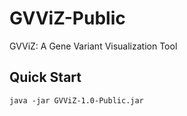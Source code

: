 # GVViZ-Public
GVViZ: A Gene Variant Visualization Tool 

## Quick Start
```
java -jar GVViZ-1.0-Public.jar
```
